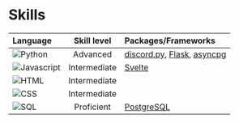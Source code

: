 # Skills

| Language | Skill level | Packages/Frameworks |
|:---------|:-----------:|:--------------------|
| ![Python](https://img.shields.io/badge/Python-yellow?style=flat&logo=python) | Advanced | [discord.py](https://github.com/Rapptz/discord.py), [Flask](#), [asyncpg](#) |
| ![Javascript](https://img.shields.io/badge/Javascript-blue?style=flat&logo=javascript) | Intermediate | [Svelte](#) |
| ![HTML](https://img.shields.io/badge/HTML-orange?style=flat&logo=html5&logoColor=rgb(255,0,0)) | Intermediate | |
| ![CSS](https://img.shields.io/badge/CSS-blue?style=flat&logo=css3&logoColor=rgb(0,0,255)) | Intermediate | |
| ![SQL](https://img.shields.io/badge/SQL-green?style=flat&logo=postgresql&logoColor=rgb(255,0,0)) | Proficient | [PostgreSQL](#) |
